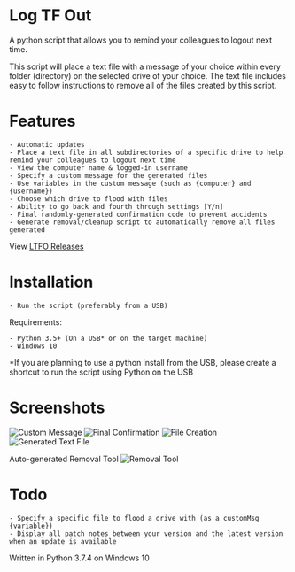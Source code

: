 # Log TF Out
A python script that allows you to remind your colleagues to logout next time.

This script will place a text file with a message of your choice within every folder (directory) on the selected drive of your choice.
The text file includes easy to follow instructions to remove all of the files created by this script.

# Features
```
- Automatic updates
- Place a text file in all subdirectories of a specific drive to help remind your colleagues to logout next time
- View the computer name & logged-in username
- Specify a custom message for the generated files
- Use variables in the custom message (such as {computer} and {username})
- Choose which drive to flood with files
- Ability to go back and fourth through settings [Y/n]
- Final randomly-generated confirmation code to prevent accidents
- Generate removal/cleanup script to automatically remove all files generated
```

View [LTFO Releases](https://github.com/smcclennon/LTFO/releases)
# Installation
`- Run the script (preferably from a USB)`

Requirements:
```
- Python 3.5+ (On a USB* or on the target machine)
- Windows 10
```

*If you are planning to use a python install from the USB, please create a shortcut to run the script using Python on the USB

# Screenshots
![Custom Message](https://i.imgur.com/jduRLVy.png)
![Final Confirmation](https://i.imgur.com/9imtxIz.png)
![File Creation](https://i.imgur.com/MpsIZ33.png)
![Generated Text File](https://i.imgur.com/JlrQupc.png)

Auto-generated Removal Tool
![Removal Tool](https://i.imgur.com/qt1gytt.png)

# Todo
```
- Specify a specific file to flood a drive with (as a customMsg {variable})
- Display all patch notes between your version and the latest version when an update is available
```

Written in Python 3.7.4 on Windows 10
